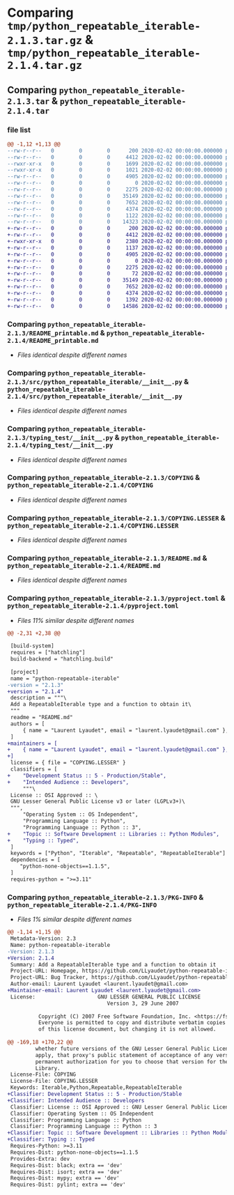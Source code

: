 # Comparing `tmp/python_repeatable_iterable-2.1.3.tar.gz` & `tmp/python_repeatable_iterable-2.1.4.tar.gz`

## Comparing `python_repeatable_iterable-2.1.3.tar` & `python_repeatable_iterable-2.1.4.tar`

### file list

```diff
@@ -1,12 +1,13 @@
--rw-r--r--   0        0        0      200 2020-02-02 00:00:00.000000 python_repeatable_iterable-2.1.3/CONTRIBUTORS.md
--rw-r--r--   0        0        0     4412 2020-02-02 00:00:00.000000 python_repeatable_iterable-2.1.3/README_printable.md
--rwxr-xr-x   0        0        0     1699 2020-02-02 00:00:00.000000 python_repeatable_iterable-2.1.3/build_and_checks.sh
--rwxr-xr-x   0        0        0     1021 2020-02-02 00:00:00.000000 python_repeatable_iterable-2.1.3/build_readme.sh
--rw-r--r--   0        0        0     4905 2020-02-02 00:00:00.000000 python_repeatable_iterable-2.1.3/src/python_repeatable_iterable/__init__.py
--rw-r--r--   0        0        0        0 2020-02-02 00:00:00.000000 python_repeatable_iterable-2.1.3/src/python_repeatable_iterable/py.typed
--rw-r--r--   0        0        0     2275 2020-02-02 00:00:00.000000 python_repeatable_iterable-2.1.3/typing_test/__init__.py
--rw-r--r--   0        0        0    35149 2020-02-02 00:00:00.000000 python_repeatable_iterable-2.1.3/COPYING
--rw-r--r--   0        0        0     7652 2020-02-02 00:00:00.000000 python_repeatable_iterable-2.1.3/COPYING.LESSER
--rw-r--r--   0        0        0     4374 2020-02-02 00:00:00.000000 python_repeatable_iterable-2.1.3/README.md
--rw-r--r--   0        0        0     1122 2020-02-02 00:00:00.000000 python_repeatable_iterable-2.1.3/pyproject.toml
--rw-r--r--   0        0        0    14323 2020-02-02 00:00:00.000000 python_repeatable_iterable-2.1.3/PKG-INFO
+-rw-r--r--   0        0        0      200 2020-02-02 00:00:00.000000 python_repeatable_iterable-2.1.4/CONTRIBUTORS.md
+-rw-r--r--   0        0        0     4412 2020-02-02 00:00:00.000000 python_repeatable_iterable-2.1.4/README_printable.md
+-rwxr-xr-x   0        0        0     2380 2020-02-02 00:00:00.000000 python_repeatable_iterable-2.1.4/build_and_checks.sh
+-rw-r--r--   0        0        0     1137 2020-02-02 00:00:00.000000 python_repeatable_iterable-2.1.4/wget_sha512.sh
+-rw-r--r--   0        0        0     4905 2020-02-02 00:00:00.000000 python_repeatable_iterable-2.1.4/src/python_repeatable_iterable/__init__.py
+-rw-r--r--   0        0        0        0 2020-02-02 00:00:00.000000 python_repeatable_iterable-2.1.4/src/python_repeatable_iterable/py.typed
+-rw-r--r--   0        0        0     2275 2020-02-02 00:00:00.000000 python_repeatable_iterable-2.1.4/typing_test/__init__.py
+-rw-r--r--   0        0        0       72 2020-02-02 00:00:00.000000 python_repeatable_iterable-2.1.4/.gitignore
+-rw-r--r--   0        0        0    35149 2020-02-02 00:00:00.000000 python_repeatable_iterable-2.1.4/COPYING
+-rw-r--r--   0        0        0     7652 2020-02-02 00:00:00.000000 python_repeatable_iterable-2.1.4/COPYING.LESSER
+-rw-r--r--   0        0        0     4374 2020-02-02 00:00:00.000000 python_repeatable_iterable-2.1.4/README.md
+-rw-r--r--   0        0        0     1392 2020-02-02 00:00:00.000000 python_repeatable_iterable-2.1.4/pyproject.toml
+-rw-r--r--   0        0        0    14586 2020-02-02 00:00:00.000000 python_repeatable_iterable-2.1.4/PKG-INFO
```

### Comparing `python_repeatable_iterable-2.1.3/README_printable.md` & `python_repeatable_iterable-2.1.4/README_printable.md`

 * *Files identical despite different names*

### Comparing `python_repeatable_iterable-2.1.3/src/python_repeatable_iterable/__init__.py` & `python_repeatable_iterable-2.1.4/src/python_repeatable_iterable/__init__.py`

 * *Files identical despite different names*

### Comparing `python_repeatable_iterable-2.1.3/typing_test/__init__.py` & `python_repeatable_iterable-2.1.4/typing_test/__init__.py`

 * *Files identical despite different names*

### Comparing `python_repeatable_iterable-2.1.3/COPYING` & `python_repeatable_iterable-2.1.4/COPYING`

 * *Files identical despite different names*

### Comparing `python_repeatable_iterable-2.1.3/COPYING.LESSER` & `python_repeatable_iterable-2.1.4/COPYING.LESSER`

 * *Files identical despite different names*

### Comparing `python_repeatable_iterable-2.1.3/README.md` & `python_repeatable_iterable-2.1.4/README.md`

 * *Files identical despite different names*

### Comparing `python_repeatable_iterable-2.1.3/pyproject.toml` & `python_repeatable_iterable-2.1.4/pyproject.toml`

 * *Files 11% similar despite different names*

```diff
@@ -2,31 +2,38 @@
 
 [build-system]
 requires = ["hatchling"]
 build-backend = "hatchling.build"
 
 [project]
 name = "python-repeatable-iterable"
-version = "2.1.3"
+version = "2.1.4"
 description = """\
 Add a RepeatableIterable type and a function to obtain it\
 """
 readme = "README.md"
 authors = [
     { name = "Laurent Lyaudet", email = "laurent.lyaudet@gmail.com" },
 ]
+maintainers = [
+    { name = "Laurent Lyaudet", email = "laurent.lyaudet@gmail.com" },
+]
 license = { file = "COPYING.LESSER" }
 classifiers = [
+    "Development Status :: 5 - Production/Stable",
+    "Intended Audience :: Developers",
     """\
 License :: OSI Approved :: \
 GNU Lesser General Public License v3 or later (LGPLv3+)\
 """,
     "Operating System :: OS Independent",
     "Programming Language :: Python",
     "Programming Language :: Python :: 3",
+    "Topic :: Software Development :: Libraries :: Python Modules",
+    "Typing :: Typed",
 ]
 keywords = ["Python", "Iterable", "Repeatable", "RepeatableIterable"]
 dependencies = [
    "python-none-objects==1.1.5",
 ]
 requires-python = ">=3.11"
```

### Comparing `python_repeatable_iterable-2.1.3/PKG-INFO` & `python_repeatable_iterable-2.1.4/PKG-INFO`

 * *Files 1% similar despite different names*

```diff
@@ -1,14 +1,15 @@
 Metadata-Version: 2.3
 Name: python-repeatable-iterable
-Version: 2.1.3
+Version: 2.1.4
 Summary: Add a RepeatableIterable type and a function to obtain it
 Project-URL: Homepage, https://github.com/LLyaudet/python-repeatable-iterable
 Project-URL: Bug Tracker, https://github.com/LLyaudet/python-repeatable-iterable/issues
 Author-email: Laurent Lyaudet <laurent.lyaudet@gmail.com>
+Maintainer-email: Laurent Lyaudet <laurent.lyaudet@gmail.com>
 License:                    GNU LESSER GENERAL PUBLIC LICENSE
                                Version 3, 29 June 2007
         
          Copyright (C) 2007 Free Software Foundation, Inc. <https://fsf.org/>
          Everyone is permitted to copy and distribute verbatim copies
          of this license document, but changing it is not allowed.
         
@@ -169,18 +170,22 @@
         whether future versions of the GNU Lesser General Public License shall
         apply, that proxy's public statement of acceptance of any version is
         permanent authorization for you to choose that version for the
         Library.
 License-File: COPYING
 License-File: COPYING.LESSER
 Keywords: Iterable,Python,Repeatable,RepeatableIterable
+Classifier: Development Status :: 5 - Production/Stable
+Classifier: Intended Audience :: Developers
 Classifier: License :: OSI Approved :: GNU Lesser General Public License v3 or later (LGPLv3+)
 Classifier: Operating System :: OS Independent
 Classifier: Programming Language :: Python
 Classifier: Programming Language :: Python :: 3
+Classifier: Topic :: Software Development :: Libraries :: Python Modules
+Classifier: Typing :: Typed
 Requires-Python: >=3.11
 Requires-Dist: python-none-objects==1.1.5
 Provides-Extra: dev
 Requires-Dist: black; extra == 'dev'
 Requires-Dist: isort; extra == 'dev'
 Requires-Dist: mypy; extra == 'dev'
 Requires-Dist: pylint; extra == 'dev'
```

